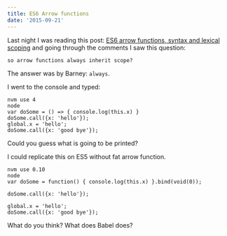 ```yaml
---
title: ES6 Arrow functions
date: '2015-09-21'
---
```


Last night I was reading this post: [ES6 arrow functions, syntax and lexical scoping](http://toddmotto.com/es6-arrow-functions-syntaxes-and-lexical-scoping/) and going through the comments I saw this question:

```
so arrow functions always inherit scope?
```

The answer was by Barney: `always`.

I went to the console and typed:

```
nvm use 4
node
var doSome = () => { console.log(this.x) }
doSome.call({x: 'hello'});
global.x = 'hello';
doSome.call({x: 'good bye'});
```

Could you guess what is going to be printed?

I could replicate this on ES5 without fat arrow function.

```
nvm use 0.10
node
var doSome = function() { console.log(this.x) }.bind(void(0));

doSome.call({x: 'hello'});

global.x = 'hello';
doSome.call({x: 'good bye'});
```

What do you think? What does Babel does?

